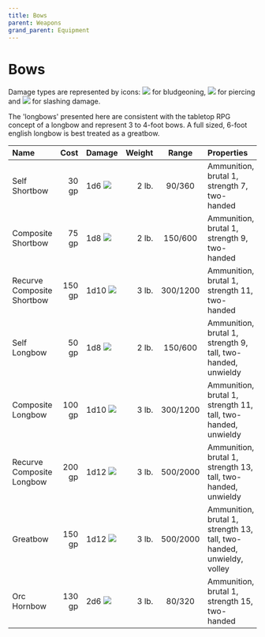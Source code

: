 ```yaml
---
title: Bows
parent: Weapons
grand_parent: Equipment
---
```


# Bows
Damage types are represented by icons: <img src="https://img.icons8.com/ios-glyphs/12/FFFFFF/thor-hammer.png"> for bludgeoning, <img src="https://img.icons8.com/ios/12/FFFFFF/archer-filled.png"> for piercing and <img src="https://img.icons8.com/ios/12/FFFFFF/sword-filled.png"> for slashing damage.

The 'longbows' presented here are consistent with the tabletop RPG concept of a longbow and represent 3 to 4-foot bows. A full sized, 6-foot english longbow is best treated as a greatbow.

| Name | Cost | Damage | Weight | Range | Properties | 
|:-----|-----:|:-------|-------:|:-----:|:-----------|
| Self Shortbow | 30 gp | 1d6 <img src="https://img.icons8.com/ios/12/FFFFFF/archer-filled.png"> | 2 lb. | 90/360 | Ammunition, brutal 1, strength 7, two-handed |
| Composite Shortbow | 75 gp | 1d8 <img src="https://img.icons8.com/ios/12/FFFFFF/archer-filled.png"> | 2 lb. | 150/600 | Ammunition, brutal 1, strength 9, two-handed |
| Recurve Composite Shortbow | 150 gp | 1d10 <img src="https://img.icons8.com/ios/12/FFFFFF/archer-filled.png"> | 3 lb. | 300/1200 | Ammunition, brutal 1, strength 11, two-handed |
| Self Longbow | 50 gp | 1d8 <img src="https://img.icons8.com/ios/12/FFFFFF/archer-filled.png"> | 2 lb. | 150/600 | Ammunition, brutal 1, strength 9, tall, two-handed, unwieldy |
| Composite Longbow | 100 gp | 1d10 <img src="https://img.icons8.com/ios/12/FFFFFF/archer-filled.png"> | 3 lb. | 300/1200 | Ammunition, brutal 1, strength 11, tall, two-handed, unwieldy |
| Recurve Composite Longbow | 200 gp | 1d12 <img src="https://img.icons8.com/ios/12/FFFFFF/archer-filled.png"> | 3 lb. | 500/2000 | Ammunition, brutal 1, strength 13, tall, two-handed, unwieldy |
| Greatbow | 150 gp | 1d12 <img src="https://img.icons8.com/ios/12/FFFFFF/archer-filled.png"> | 3 lb.| 500/2000 | Ammunition, brutal 1, strength 13, tall, two-handed, unwieldy, volley |
| Orc Hornbow | 130 gp | 2d6 <img src="https://img.icons8.com/ios/12/FFFFFF/archer-filled.png"> | 3 lb. | 80/320 | Ammunition, brutal 1, strength 15, two-handed |
